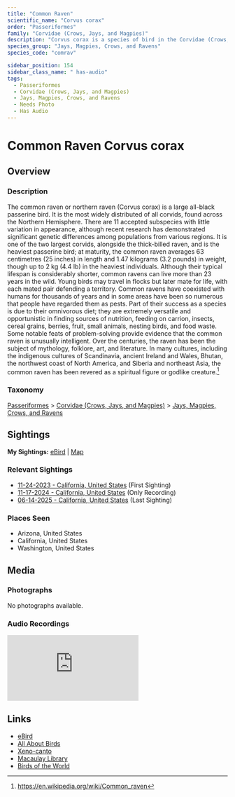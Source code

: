 ```yaml
---
title: "Common Raven"
scientific_name: "Corvus corax"
order: "Passeriformes"
family: "Corvidae (Crows, Jays, and Magpies)"
description: "Corvus corax is a species of bird in the Corvidae (Crows, Jays, and Magpies) family. It has been observed 37 times. It has been recorded."
species_group: "Jays, Magpies, Crows, and Ravens"
species_code: "comrav"

sidebar_position: 154
sidebar_class_name: " has-audio"
tags: 
  - Passeriformes
  - Corvidae (Crows, Jays, and Magpies)
  - Jays, Magpies, Crows, and Ravens
  - Needs Photo
  - Has Audio
---
```


# Common Raven <span className='sci_name'>Corvus corax</span>

## Overview

### Description
The common raven or northern raven (Corvus corax) is a large all-black passerine bird. It is the most widely distributed of all corvids, found across the Northern Hemisphere. There are 11 accepted subspecies with little variation in appearance, although recent research has demonstrated significant genetic differences among populations from various regions. It is one of the two largest corvids, alongside the thick-billed raven, and is the heaviest passerine bird; at maturity, the common raven averages 63 centimetres (25 inches) in length and 1.47 kilograms (3.2 pounds) in weight, though up to 2 kg (4.4 lb) in the heaviest individuals. Although their typical lifespan is considerably shorter, common ravens can live more than 23 years in the wild. Young birds may travel in flocks but later mate for life, with each mated pair defending a territory.
Common ravens have coexisted with humans for thousands of years and in some areas have been so numerous that people have regarded them as pests. Part of their success as a species is due to their omnivorous diet; they are extremely versatile and opportunistic in finding sources of nutrition, feeding on carrion, insects, cereal grains, berries, fruit, small animals, nesting birds, and food waste. Some notable feats of problem-solving provide evidence that the common raven is unusually intelligent.
Over the centuries, the raven has been the subject of mythology, folklore, art, and literature. In many cultures, including the indigenous cultures of Scandinavia, ancient Ireland and Wales, Bhutan, the northwest coast of North America, and Siberia and northeast Asia, the common raven has been revered as a spiritual figure or godlike creature.[^1]

[^1]: https://en.wikipedia.org/wiki/Common_raven

### Taxonomy
[Passeriformes](/tags/passeriformes) > [Corvidae (Crows, Jays, and Magpies)](/tags/corvidae-crows-jays-and-magpies) > [Jays, Magpies, Crows, and Ravens](/tags/jays-magpies-crows-and-ravens)


## Sightings

**My Sightings:** [eBird](https://ebird.org/lifelist?r=world&time=life&spp=comrav) | [Map](/map?species_code=comrav)

### Relevant Sightings

* [11-24-2023 - California, United States](https://ebird.org/checklist/S155126951) (First Sighting)
* [11-17-2024 - California, United States](https://ebird.org/checklist/S202811385) (Only Recording)
* [06-14-2025 - California, United States](https://ebird.org/checklist/S250753679) (Last Sighting)

### Places Seen

* Arizona, United States
* California, United States
* Washington, United States



## Media
### Photographs
No photographs available.

### Audio Recordings
<iframe className="audio_iframe" src="https://macaulaylibrary.org/asset/626447257/embed" frameBorder="0" allowFullScreen></iframe>

## Links
* [eBird](https://ebird.org/species/comrav) 
* [All About Birds](https://www.allaboutbirds.org/guide/comrav) 
* [Xeno-canto](https://www.xeno-canto.org/species/corvus-corax) 
* [Macaulay Library](https://search.macaulaylibrary.org/catalog?taxonCode=comrav&sort=rating_rank_desc)
* [Birds of the World](https://birdsoftheworld.org/bow/species/comrav)
